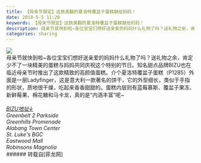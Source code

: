 ```yaml
---
title: 【母亲节限定】这款美翻的夏洛特覆盆子蛋糕献给妈妈！
date: 2018-5-5 11:20
keywords: 【母亲节限定】这款美翻的夏洛特覆盆子蛋糕献给妈妈！
description: 母亲节就快到啦~各位宝宝们想好送亲爱的妈妈什么礼物了吗？送礼物之余，肯定少不了一块精美的蛋糕与妈妈共同庆祝这个特别的节日。知名甜点品牌BIZU也在临近母亲节时推出了这款精致的高颜值蛋糕。介个夏洛特覆盆子蛋糕（P1285）外面是一层Ladyfinger，这是意大利一款著名的饼干，它的外型细长，类似于手指的形状，质地很干燥，吃起来香香甜甜的。蛋糕内层则有蓝莓慕斯、覆盆子果冻、新鲜莓果、棉花糖和马卡龙，真的是“内涵丰富”呢~BIZU地址↓Greenbelt 2 ParksideGreenhills PromenadeAlabang Town CenterSt. Luke's BGCEastwood MallRobinsons Magnolia
categories: sharing
---
```

<td class="t_f" id="postmessage_1308310">


<img aid="825065" data-cf-modified-3ea52de2d4960fe8e120946e-="" file="data/attachment/forum/201805/05/110622q2fsz9s2q9qqhfww.jpg.thumb.jpg" id="aimg_825065" inpost="1" onclick="" onmouseover="" src="http://www.flw.ph/data/attachment/forum/201805/05/110622q2fsz9s2q9qqhfww.jpg" style="cursor:pointer" zoomfile="data/attachment/forum/201805/05/110622q2fsz9s2q9qqhfww.jpg"/>


<br/>
母亲节就快到啦~各位宝宝们想好送亲爱的妈妈什么礼物了吗？送礼物之余，肯定少不了一块精美的蛋糕与妈妈共同庆祝这个特别的节日。知名甜点品牌BIZU也在临近母亲节时推出了这款精致的高颜值蛋糕。介个夏洛特覆盆子蛋糕（P1285）外面是一层Ladyfinger，这是意大利一款著名的饼干，它的外型细长，类似于手指的形状，质地很干燥，吃起来香香甜甜的。蛋糕内层则有蓝莓慕斯、覆盆子果冻、新鲜莓果、棉花糖和马卡龙，真的是“内涵丰富”呢~<br/>
<br/>
<i><u>BIZU地址↓</u></i><br/>
<i>Greenbelt 2 Parkside</i><br/>
<i>Greenhills Promenade</i><br/>
<i>Alabang Town Center</i><br/>
<i>St. Luke's BGC</i><br/>
<i>Eastwood Mall</i><br/>
<i>Robinsons Magnolia</i><br/>
</td>
###### 转载自[菲龙网]